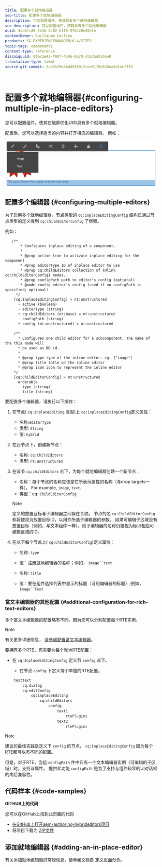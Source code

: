 ```yaml
---
title: 配置多个就地编辑器
seo-title: 配置多个就地编辑器
description: 可以配置组件，使其具有多个就地编辑器
seo-description: 可以配置组件，使其具有多个就地编辑器
uuid: 4abbfcd5-fe1b-4c02-b115-97db20e60e1e
contentOwner: Guillaume Carlino
products: SG_EXPERIENCEMANAGER/6.4/SITES
topic-tags: components
content-type: reference
discoiquuid: 0fac1e4a-f08f-4c46-b070-cb1d5a05b6e0
translation-type: tm+mt
source-git-commit: 2ca7e29e8b4d536012ced51f8b548ea6d14cfff4

---
```



# 配置多个就地编辑器{#configuring-multiple-in-place-editors}

您可以配置组件，使其在触屏优化UI中具有多个就地编辑器。

配置后，您可以选择适当的内容并打开相应的编辑器。 例如：

![chlimage_1-8](assets/chlimage_1-8.png)

## 配置多个编辑器 {#configuring-multiple-editors}

为了启用多个就地编辑器，节点类型的 `cq:InplaceEditingConfig` 结构已通过节点类型的定义得到 `cq:ChildEditorConfig` 了增强。

例如：

```
   /**
       * Configures inplace editing of a component.
       *
       * @prop active true to activate inplace editing for the component
       * @prop editorType ID of inplace editor to use
       * @prop cq:childEditors collection of {@link cq:ChildEditorConfig} nodes.
       * @prop configPath path to editor's config (optional)
       * @node config editor's config (used if no configPath is specified; optional)
     */
    [cq:InplaceEditingConfig] > nt:unstructured
      - active (boolean)
      - editorType (string)
      + cq:childEditors (nt:base) = nt:unstructured
      - configPath (string)
      + config (nt:unstructured) = nt:unstructured

    /**
      * Configures one child editor for a subcomponent. The name of the this node will
      * be used as DD id.
      *
      * @prop type type of the inline editor. eg: ["image"]
      * @prop title totle od the inline editor
      * @prop icon icon to represent the inline editor
    */
    [cq:ChildEditorConfig] > nt:unstructured
      orderable
      - type (string)
      - title (string)
```

要配置多个编辑器，请执行以下操作：

1. 在节点( `cq:inplaceEditing` 类型)上 `cq:InplaceEditingConfig`定义属性：

   * 名称:`editorType`
   * 类型: `String`
   * 值: `hybrid`

1. 在此节点下，创建新节点：

   * 名称: `cq:ChildEditors`
   * 类型: `nt:unstructured`

1. 在该节 `cq:childEditors` 点下，为每个就地编辑器创建一个新节点：

   * 名称：每个节点的名称应该是它所表示属性的名称（与drop targets一样）。 For example, `image`, `text`.
   * 类型：cq: `ChildEditorConfig`
   >[!NOTE]
   >
   >定义的放置目标与子编辑器之间存在关联。 节点的名 `cq:ChildEditorConfig` 称将被视为放置目标ID，以用作所选子编辑器的参数。 如果可编辑子区域没有放置目标（例如，与文本组件一样），则子编辑器的名称仍被视为标识相应可编辑区域的ID。

1. 在以下每个节点上( `cq:ChildEditorConfig`)定义属性：

   * 名称: `type`
   * 值：注册就地编辑器的名称；例如， `image``text`

   * 名称: `title`
   * 值：要在组件选择列表中显示的标题（可用编辑器的标题）;例如， `Image``Text`

### 富文本编辑器的其他配置 {#additional-configuration-for-rich-text-editors}

多个富文本编辑器的配置略有不同，因为您可以分别配置每个RTE实例。

>[!NOTE]
>
>有关更多详细信息， [请参阅配置富文本编辑器](/help/sites-administering/rich-text-editor.md)。

要拥有多个RTE，您需要为每个就地RTE配置：

* 在 `cq:InplaceEditingConfig` 定义节 `config` 点下。

   * 在节点 `config` 下定义每个单独的RTE配置。

```xml
    texttext
        cq:dialog
        cq:editConfig
            cq:inplaceEditing
                cq:childEditors
                    config
                        text1
                            rtePlugins
                        text2
                            rtePlugins
```

>[!NOTE]
>
>建议的最佳实践是定义下 `config` 的节点， `cq:InplaceEditingConfig` 因为每个RTE都可以有不同的配置。
>
>但是，对于RTE，当组 `configPath` 件中只有一个文本编辑器实例（可编辑的子区域）时，支持该属性。 提供此功能 `configPath` 是为了支持与组件较早的UI对话框的向后兼容性。

## 代码样本 {#code-samples}

**GITHUB上的代码**

您可以在GitHub上找到此页面的代码

* [在GitHub上打开aem-authoring-hybrideditors项目](https://github.com/Adobe-Marketing-Cloud/aem-authoring-hybrideditors)
* 将项目下载为 [ZIP文件](https://github.com/Adobe-Marketing-Cloud/aem-authoring-hybrideditors/archive/master.zip)

## 添加就地编辑器 {#adding-an-in-place-editor}

有关添加就地编辑器的常规信息，请参阅文档自 [定义页面创作](/help/sites-developing/customizing-page-authoring-touch.md#add-new-in-place-editor)。

